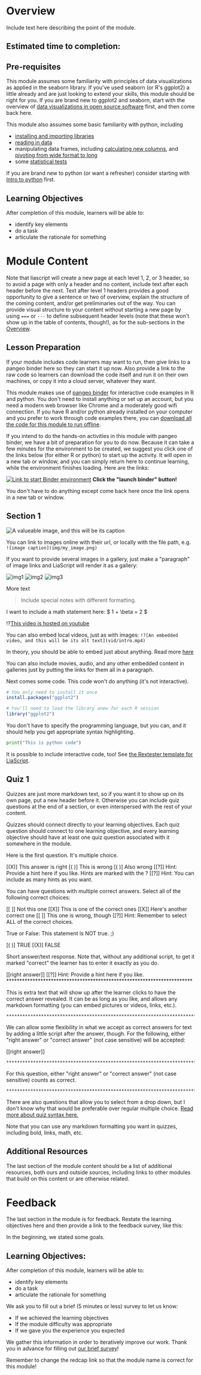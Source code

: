 <!--

author:   Rose Hartman
email:    hartmanr1@chop.edu
version:  0.0.1
language: en
narrator: UK English Female
title: Data visualizations in seaborn

comment:  This module includes code and explanations for several popular data visualizations, using python's seaborn package. It also includes examples of how to modify seaborn plots to customize them for different uses (e.g. adhering to journal requirements for visualizations).  

-->

# Overview

Include text here describing the point of the module. 

Estimated time to completion:
----

Pre-requisites
----

This module assumes some familiarity with principles of data visualizations as applied in the seaborn library. If you've used seaborn (or R's ggplot2) a little already and are just looking to extend your skills, this module should be right for you. If you are brand new to ggplot2 and seaborn, start with the overview of [data visualizations in open source software](link) first, and then come back here. 

This module also assumes some basic familiarity with python, including 

* [installing and importing libraries](link)
* [reading in data](link)
* manipulating data frames, including [calculating new columns](link), and [pivoting from wide format to long](link)
* some [statistical tests](link)

If you are brand new to python (or want a refresher) consider starting with [Intro to python](link) first. 

Learning Objectives
----

After completion of this module, learners will be able to:

* identify key elements 
* do a task
* articulate the rationale for something

# Module Content

Note that liascript will create a new page at each level 1, 2, or 3 header, so to avoid a page with only a header and no content, include text after each header before the next. Text after level 1 headers provides a good opportunity to give a sentence or two of overview, explain the structure of the coming content, and/or get preliminaries out of the way. You can provide visual structure to your content without starting a new page by using `===` or `---` to define subsequent header levels (note that these won't show up in the table of contents, though!), as for the sub-sections in the [Overview](#overview). 

## Lesson Preparation

If your module includes code learners may want to run, then give links to a pangeo binder here so they can start it up now. Also provide a link to the raw code so learners can download the code itself and run it on their own machines, or copy it into a cloud server, whatever they want. 

This module makes use of [pangeo binder](https://binder.pangeo.io/) for interactive code examples in R and python. You don't need to install anything or set up an account, but you need a modern web browser like Chrome and a moderately good wifi connection. If you have R and/or python already installed on your computer and you prefer to work through code examples there, you can [download all the code for this module to run offline](https://github.com/arcus/r25_data_visualization_in_open_source_tools). 

If you intend to do the hands-on activities in this module with pangeo binder, we have a bit of preparation for you to do now. Because it can take a few minutes for the environment to be created, we suggest you click one of the links below (for either R or python) to start up the activity. It will open in a new tab or window, and you can simply return here to continue learning, while the environment finishes loading. Here are the links: 

[![Link to start Binder environment](https://binder.pangeo.io/badge_logo.svg)](https://binder.pangeo.io/v2/gh/arcus/education_r_intensive/main?urlpath=rstudio) **Click the "launch binder" button!**

You don't have to do anything except come back here once the link opens in a new tab or window.

## Section 1


![A valueable image, and this will be its caption](https://upload.wikimedia.org/wikipedia/commons/0/0f/Grosser_Panda.JPG)


You can link to images online with their url, or locally with the file path, e.g. `![image caption](img/my_image.png)`

If you want to provide several images in a gallery, just make a "paragraph" of image links and LiaScript will render it as a gallery:

![img1](https://upload.wikimedia.org/wikipedia/commons/6/68/Ailuropoda_melanoleuca_%28Panda_g%C3%A9ant%29_-_445.jpg) ![img2](https://upload.wikimedia.org/wikipedia/commons/2/2d/Panda_giganti_al_Giant_Panda_Breeding_Research_Base_Chengdu.jpg) ![img3](https://upload.wikimedia.org/wikipedia/commons/1/12/BabyPandaAtSDZ.jpg)

More text

> Include special notes with different formatting. 

I want to include a math statement here: $ 1 + \beta = 2 $

!?[This video is hosted on youtube](https://www.youtube.com/watch?v=iIAO4Htzn8M)

You can also embed local videos, just as with images: `!?[An embedded video, and this will be its alt text](vid/intro.mp4)`

In theory, you should be able to embed just about anything. Read more [here](https://liascript.github.io/course/?https://raw.githubusercontent.com/LiaScript/docs/master/README.md#24)

You can also include movies, audio, and any other embedded content in galleries just by putting the links for them all in a paragraph.

Next comes some code. This code won't do anything (it's not interactive).

```r
# You only need to install it once
install.packages("ggplot2")

# You'll need to load the library anew for each R session
library("ggplot2")
```
You don't have to specify the programming language, but you can, and it should help you get appropriate syntax highlighting.  

```python
print("This is python code")
```

It is possible to include interactive code, too! See [the Rextester template for LiaScript](https://github.com/LiaTemplates/Rextester).

## Quiz 1

Quizzes are just more markdown text, so if you want it to show up on its own page, put a new header before it. Otherwise you can include quiz questions at the end of a section, or even interspersed with the rest of your content. 

Quizzes should connect directly to your learning objectives. Each quiz question should connect to one learning objective, and every learning objective should have at least one quiz question associated with it somewhere in the module. 

Here is the first question. It's multiple choice.

[(X)] This answer is right
[( )] This is wrong
[( )] Also wrong
[[?]] Hint: Provide a hint here if you like. Hints are marked with the ?
[[?]] Hint: You can include as many hints as you want. 

You can have questions with multiple correct answers. Select all of the following correct choices:

[[ ]] Not this one
[[X]] This is one of the correct ones
[[X]] Here's another correct one
[[ ]] This one is wrong, though
[[?]] Hint: Remember to select ALL of the correct choices. 

True or False: This statement is NOT true. ;)

[( )] TRUE
[(X)] FALSE

Short answer/text response. Note that, without any additional script, to get it marked "correct" the learner has to enter it exactly as you do. 

[[right answer]]
[[?]] Hint: Provide a hint here if you like. 
    ***********************************************************************

This is extra text that will show up after the learner clicks to have the correct answer revealed. 
It can be as long as you like, and allows any markdown formatting (you can embed pictures or videos, links, etc.). 

    ***********************************************************************

We can allow some flexibility in what we accept as correct answers for text by adding a little script after the answer, though. For the following, either "right answer" or "correct answer" (not case sensitive) will be accepted: 

[[right answer]]
<script>
  let input = "@input".trim().toLowerCase();
  input == "right answer" || input == "correct answer";
</script>
    ***********************************************************************

For this question, either "right answer" or "correct answer" (not case sensitive) counts as correct. 

    ***********************************************************************

There are also questions that allow you to select from a drop down, but I don't know why that would be preferable over regular multiple choice. [Read more about quiz syntax here.](https://liascript.github.io/course/?https://raw.githubusercontent.com/andre-dietrich/e-Learning-2019/master/README.md#10)

Note that you can use any markdown formatting you want in quizzes, including bold, links, math, etc. 

## Additional Resources

The last section of the module content should be a list of additional resources, both ours and outside sources, including links to other modules that build on this content or are otherwise related. 

# Feedback

The last section in the module is for feedback. Restate the learning objectives here and then provide a link to the feedback survey, like this:

In the beginning, we stated some goals.

Learning Objectives:  
---

After completion of this module, learners will be able to:

* identify key elements 
* do a task
* articulate the rationale for something

We ask you to fill out a brief (5 minutes or less) survey to let us know:

* If we achieved the learning objectives
* If the module difficulty was appropriate
* If we gave you the experience you expected

We gather this information in order to iteratively improve our work.  Thank you in advance for filling out [our brief survey](https://redcap.chop.edu/surveys/?s=KHTXCXJJ93&module_name=%22Intro+to+R+and+RStudio%22)!

Remember to change the redcap link so that the module name is correct for this module!
